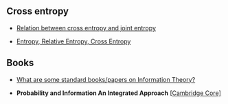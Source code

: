 

## Cross entropy

* [Relation between cross entropy and joint entropy](https://math.stackexchange.com/questions/2505015/relation-between-cross-entropy-and-joint-entropy)

* [Entropy, Relative Entropy, Cross Entropy](https://www.iitg.ac.in/cseweb/osint/slides/Anasua_Entropy.pdf)


## Books


* [What are some standard books/papers on Information Theory?
](https://cstheory.stackexchange.com/questions/37123/what-are-some-standard-books-papers-on-information-theory)

* **Probability and Information An Integrated Approach** [[Cambridge Core]](https://www.cambridge.org/core/books/probability-and-information/26E513C2D4C7B8B0709FBAF95A233959)